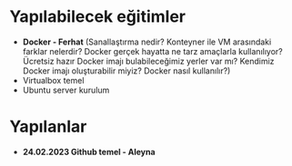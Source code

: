 # Yapılabilecek eğitimler
- __Docker - Ferhat__ (Sanallaştırma nedir? Konteyner ile VM arasındaki farklar nelerdir? Docker gerçek hayatta ne tarz amaçlarla kullanılıyor? Ücretsiz hazır Docker imajı bulabileceğimiz yerler var mı? Kendimiz Docker imajı oluşturabilir miyiz? Docker nasıl kullanılır?)
- Virtualbox temel
- Ubuntu server kurulum

# Yapılanlar
- __24.02.2023  Github temel - Aleyna__
